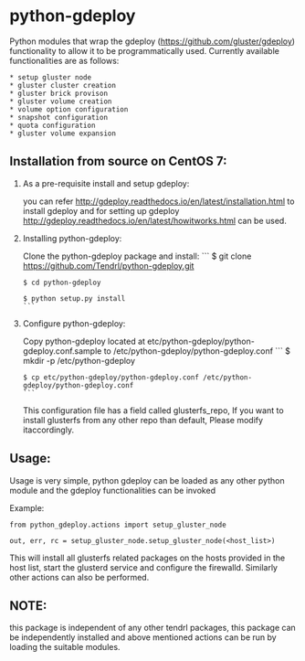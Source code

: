 # python-gdeploy
Python modules that wrap the gdeploy (https://github.com/gluster/gdeploy) functionality to allow it to be programmatically used. Currently available functionalities are as follows:

    * setup gluster node
    * gluster cluster creation
    * gluster brick provison
    * gluster volume creation
    * volume option configuration
    * snapshot configuration
    * quota configuration
    * gluster volume expansion


Installation from source on CentOS 7:
------------------------------------
1. As a pre-requisite install and setup gdeploy:

   you can refer http://gdeploy.readthedocs.io/en/latest/installation.html to install gdeploy and for setting up gdeploy
   http://gdeploy.readthedocs.io/en/latest/howitworks.html can be used.
   
2. Installing python-gdeploy:

   Clone the python-gdeploy package and install:
       ```
       $ git clone https://github.com/Tendrl/python-gdeploy.git
       
       $ cd python-gdeploy
       
       $ python setup.py install
       ```
       
3. Configure python-gdeploy:

   Copy python-gdeploy located at etc/python-gdeploy/python-gdeploy.conf.sample to /etc/python-gdeploy/python-gdeploy.conf
       ```
       $ mkdir -p /etc/python-gdeploy
       
       $ cp etc/python-gdeploy/python-gdeploy.conf /etc/python-gdeploy/python-gdeploy.conf
       ```
      
   This configuration file has a field called glusterfs_repo, If you want to install glusterfs from any other repo than default, Please modify itaccordingly.


Usage:
------
Usage is very simple, python gdeploy can be loaded as any other python module and the gdeploy functionalities can be invoked

Example:

```
from python_gdeploy.actions import setup_gluster_node

out, err, rc = setup_gluster_node.setup_gluster_node(<host_list>)
```
This will install all glusterfs related packages on the hosts provided in the host list, start the glusterd service and configure the firewalld. Similarly other actions can also be performed.

NOTE:
-----
this package is independent of any other tendrl packages, this package can be independently installed and above mentioned actions can be run by loading the suitable modules.
